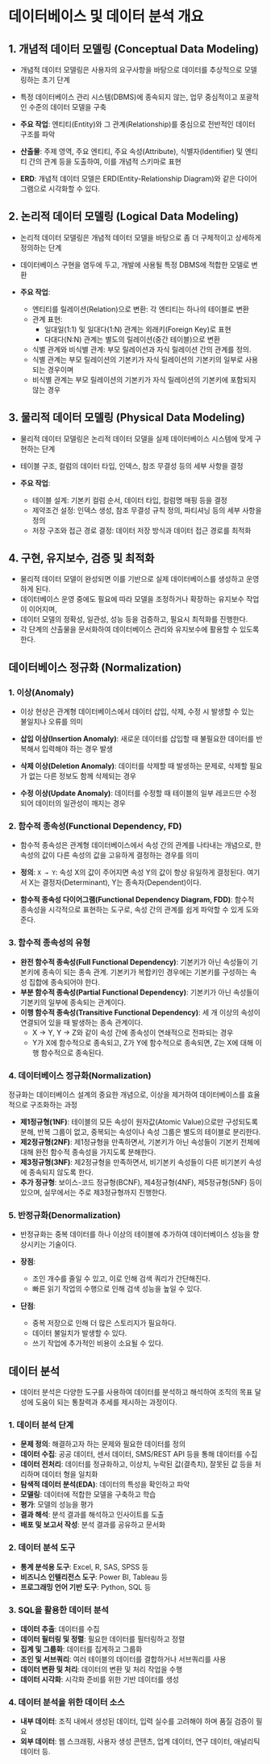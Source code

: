 # 데이터베이스 및 데이터 분석 개요

## 1. 개념적 데이터 모델링 (Conceptual Data Modeling)
- 개념적 데이터 모델링은 사용자의 요구사항을 바탕으로 데이터를 추상적으로 모델링하는 초기 단계
- 특정 데이터베이스 관리 시스템(DBMS)에 종속되지 않는, 업무 중심적이고 포괄적인 수준의 데이터 모델을 구축

- **주요 작업**: 엔티티(Entity)와 그 관계(Relationship)를 중심으로 전반적인 데이터 구조를 파악
- **산출물**: 주제 영역, 주요 엔티티, 주요 속성(Attribute), 식별자(Identifier) 및 엔티티 간의 관계 등을 도출하여, 이를 개념적 스키마로 표현
- **ERD**: 개념적 데이터 모델은 ERD(Entity-Relationship Diagram)와 같은 다이어그램으로 시각화할 수 있다.

## 2. 논리적 데이터 모델링 (Logical Data Modeling)
- 논리적 데이터 모델링은 개념적 데이터 모델을 바탕으로 좀 더 구체적이고 상세하게 정의하는 단계
- 데이터베이스 구현을 염두에 두고, 개발에 사용될 특정 DBMS에 적합한 모델로 변환

- **주요 작업**:
  - 엔티티를 릴레이션(Relation)으로 변환: 각 엔티티는 하나의 테이블로 변환
  - 관계 표현:
    - 일대일(1:1) 및 일대다(1:N) 관계는 외래키(Foreign Key)로 표현
    - 다대다(N:N) 관계는 별도의 릴레이션(중간 테이블)으로 변환
  - 식별 관계와 비식별 관계: 부모 릴레이션과 자식 릴레이션 간의 관계를 정의.
  - 식별 관계는 부모 릴레이션의 기본키가 자식 릴레이션의 기본키의 일부로 사용되는 경우이며
  - 비식별 관계는 부모 릴레이션의 기본키가 자식 릴레이션의 기본키에 포함되지 않는 경우

## 3. 물리적 데이터 모델링 (Physical Data Modeling)
- 물리적 데이터 모델링은 논리적 데이터 모델을 실제 데이터베이스 시스템에 맞게 구현하는 단계
- 테이블 구조, 컬럼의 데이터 타입, 인덱스, 참조 무결성 등의 세부 사항을 결정

- **주요 작업**:
  - 테이블 설계: 기본키 컬럼 순서, 데이터 타입, 컬럼명 매핑 등을 결정
  - 제약조건 설정: 인덱스 생성, 참조 무결성 규칙 정의, 파티셔닝 등의 세부 사항을 정의
  - 저장 구조와 접근 경로 결정: 데이터 저장 방식과 데이터 접근 경로를 최적화

## 4. 구현, 유지보수, 검증 및 최적화
- 물리적 데이터 모델이 완성되면 이를 기반으로 실제 데이터베이스를 생성하고 운영하게 된다. 
- 데이터베이스 운영 중에도 필요에 따라 모델을 조정하거나 확장하는 유지보수 작업이 이어지며,
- 데이터 모델의 정확성, 일관성, 성능 등을 검증하고, 필요시 최적화를 진행한다.
- 각 단계의 산출물을 문서화하여 데이터베이스 관리와 유지보수에 활용할 수 있도록 한다.

## 데이터베이스 정규화 (Normalization)

### 1. 이상(Anomaly)
- 이상 현상은 관계형 데이터베이스에서 데이터 삽입, 삭제, 수정 시 발생할 수 있는 불일치나 오류를 의미

- **삽입 이상(Insertion Anomaly)**: 새로운 데이터를 삽입할 때 불필요한 데이터를 반복해서 입력해야 하는 경우 발생
- **삭제 이상(Deletion Anomaly)**: 데이터를 삭제할 때 발생하는 문제로, 삭제할 필요가 없는 다른 정보도 함께 삭제되는 경우
- **수정 이상(Update Anomaly)**: 데이터를 수정할 때 테이블의 일부 레코드만 수정되어 데이터의 일관성이 깨지는 경우

### 2. 함수적 종속성(Functional Dependency, FD)
- 함수적 종속성은 관계형 데이터베이스에서 속성 간의 관계를 나타내는 개념으로, 한 속성의 값이 다른 속성의 값을 고유하게 결정하는 경우를 의미

- **정의**: `X → Y`: 속성 X의 값이 주어지면 속성 Y의 값이 항상 유일하게 결정된다. 여기서 X는 결정자(Determinant), Y는 종속자(Dependent)이다.
- **함수적 종속성 다이어그램(Functional Dependency Diagram, FDD)**: 함수적 종속성을 시각적으로 표현하는 도구로, 속성 간의 관계를 쉽게 파악할 수 있게 도와준다.

### 3. 함수적 종속성의 유형
- **완전 함수적 종속성(Full Functional Dependency)**: 기본키가 아닌 속성들이 기본키에 종속이 되는 종속 관계. 기본키가 복합키인 경우에는 기본키를 구성하는 속성 집합에 종속되어야 한다.
- **부분 함수적 종속성(Partial Functional Dependency)**: 기본키가 아닌 속성들이 기본키의 일부에 종속되는 관계이다.
- **이행 함수적 종속성(Transitive Functional Dependency)**: 세 개 이상의 속성이 연결되어 있을 때 발생하는 종속 관계이다.
  - X → Y, Y → Z와 같이 속성 간에 종속성이 연쇄적으로 전파되는 경우
  - Y가 X에 함수적으로 종속되고, Z가 Y에 함수적으로 종속되면, Z는 X에 대해 이행 함수적으로 종속된다.

### 4. 데이터베이스 정규화(Normalization)
정규화는 데이터베이스 설계의 중요한 개념으로, 이상을 제거하여 데이터베이스를 효율적으로 구조화하는 과정

- **제1정규형(1NF)**: 테이블의 모든 속성이 원자값(Atomic Value)으로만 구성되도록 분해, 반복 그룹이 없고, 중복되는 속성이나 속성 그룹은 별도의 테이블로 분리한다.
- **제2정규형(2NF)**: 제1정규형을 만족하면서, 기본키가 아닌 속성들이 기본키 전체에 대해 완전 함수적 종속성을 가지도록 분해한다.
- **제3정규형(3NF)**: 제2정규형을 만족하면서, 비기본키 속성들이 다른 비기본키 속성에 종속되지 않도록 한다.
- **추가 정규형**: 보이스-코드 정규형(BCNF), 제4정규형(4NF), 제5정규형(5NF) 등이 있으며, 실무에서는 주로 제3정규형까지 진행한다.

### 5. 반정규화(Denormalization)
- 반정규화는 중복 데이터를 하나 이상의 테이블에 추가하여 데이터베이스 성능을 향상시키는 기술이다.

- **장점**:
  - 조인 개수를 줄일 수 있고, 이로 인해 검색 쿼리가 간단해진다.
  - 빠른 읽기 작업의 수행으로 인해 검색 성능을 높일 수 있다.
- **단점**:
  - 중복 저장으로 인해 더 많은 스토리지가 필요하다.
  - 데이터 불일치가 발생할 수 있다.
  - 쓰기 작업에 추가적인 비용이 소요될 수 있다.

## 데이터 분석

- 데이터 분석은 다양한 도구를 사용하여 데이터를 분석하고 해석하여 조직의 목표 달성에 도움이 되는 통찰력과 추세를 제시하는 과정이다.

### 1. 데이터 분석 단계
- **문제 정의**: 해결하고자 하는 문제와 필요한 데이터를 정의
- **데이터 수집**: 공공 데이터, 센서 데이터, SMS/REST API 등을 통해 데이터를 수집
- **데이터 전처리**: 데이터를 정규화하고, 이상치, 누락된 값(결측치), 잘못된 값 등을 처리하며 데이터 형을 일치화
- **탐색적 데이터 분석(EDA)**: 데이터의 특성을 확인하고 파악
- **모델링**: 데이터에 적합한 모델을 구축하고 학습
- **평가**: 모델의 성능을 평가
- **결과 해석**: 분석 결과를 해석하고 인사이트를 도출
- **배포 및 보고서 작성**: 분석 결과를 공유하고 문서화

### 2. 데이터 분석 도구
- **통계 분석용 도구**: Excel, R, SAS, SPSS 등
- **비즈니스 인텔리전스 도구**: Power BI, Tableau 등
- **프로그래밍 언어 기반 도구**: Python, SQL 등

### 3. SQL을 활용한 데이터 분석
- **데이터 추출**: 데이터를 수집
- **데이터 필터링 및 정렬**: 필요한 데이터를 필터링하고 정렬
- **집계 및 그룹화**: 데이터를 집계하고 그룹화
- **조인 및 서브쿼리**: 여러 테이블의 데이터를 결합하거나 서브쿼리를 사용
- **데이터 변환 및 처리**: 데이터의 변환 및 처리 작업을 수행
- **데이터 시각화**: 시각화 준비를 위한 기반 데이터를 생성

### 4. 데이터 분석을 위한 데이터 소스
- **내부 데이터**: 조직 내에서 생성된 데이터, 입력 실수를 고려해야 하며 품질 검증이 필요
- **외부 데이터**: 웹 스크래핑, 사용자 생성 콘텐츠, 업계 데이터, 연구 데이터, 애널리틱 데이터 등.
